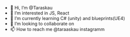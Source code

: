 - 👋 Hi, I’m @Taraskau
- 👀 I’m interested in JS, React
- 🌱 I’m currently learning C# (unity) and blueprints(UE4)
- 💞️ I’m looking to collaborate on 
- 📫 How to reach me @taraaskau instagramm

<!---
Taraskau/Taraskau is a ✨ special ✨ repository because its `README.md` (this file) appears on your GitHub profile.
You can click the Preview link to take a look at your changes.
--->
